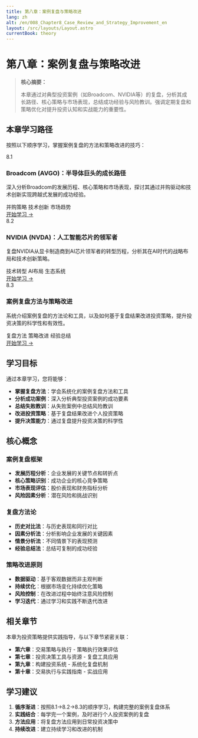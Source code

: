 ```yaml
---
title: 第八章：案例复盘与策略改进
lang: zh
alt: /en/008_Chapter8_Case_Review_and_Strategy_Improvement_en
layout: /src/layouts/Layout.astro
currentBook: theory
---
```


# 第八章：案例复盘与策略改进

> **核心摘要：**
> 
> 本章通过对典型投资案例（如Broadcom、NVIDIA等）的复盘，分析其成长路径、核心策略与市场表现，总结成功经验与风险教训。强调定期复盘和策略优化对提升投资认知和实战能力的重要性。

## 本章学习路径

按照以下顺序学习，掌握案例复盘的方法和策略改进的技巧：

<div class="chapters-grid">
  <div class="chapter-card">
    <div class="chapter-header">
      <span class="chapter-number">8.1</span>
      <h3>Broadcom (AVGO)：半导体巨头的成长路径</h3>
    </div>
    <p>深入分析Broadcom的发展历程、核心策略和市场表现，探讨其通过并购驱动和技术创新实现跨越式发展的成功经验。</p>
    <div class="chapter-features">
      <span class="feature-tag">并购策略</span>
      <span class="feature-tag">技术创新</span>
      <span class="feature-tag">市场趋势</span>
    </div>
    <a href="/book1/008_Chapter8/8.1_Broadcom_Case_Study_CN" class="chapter-link">开始学习 →</a>
  </div>

  <div class="chapter-card">
    <div class="chapter-header">
      <span class="chapter-number">8.2</span>
      <h3>NVIDIA (NVDA)：人工智能芯片的领军者</h3>
    </div>
    <p>复盘NVIDIA从显卡制造商到AI芯片领军者的转型历程，分析其在AI时代的战略布局和技术创新策略。</p>
    <div class="chapter-features">
      <span class="feature-tag">技术转型</span>
      <span class="feature-tag">AI布局</span>
      <span class="feature-tag">生态系统</span>
    </div>
    <a href="/book1/008_Chapter8/8.2_NVIDIA_Case_Study_CN" class="chapter-link">开始学习 →</a>
  </div>

  <div class="chapter-card">
    <div class="chapter-header">
      <span class="chapter-number">8.3</span>
      <h3>案例复盘方法与策略改进</h3>
    </div>
    <p>系统介绍案例复盘的方法论和工具，以及如何基于复盘结果改进投资策略，提升投资决策的科学性和有效性。</p>
    <div class="chapter-features">
      <span class="feature-tag">复盘方法</span>
      <span class="feature-tag">策略改进</span>
      <span class="feature-tag">经验总结</span>
    </div>
    <a href="/book1/008_Chapter8/8.3_Case_Review_Methodology_CN" class="chapter-link">开始学习 →</a>
  </div>
</div>

## 学习目标

通过本章学习，您将能够：

- **掌握复盘方法**：学会系统化的案例复盘方法和工具
- **分析成功案例**：深入分析典型投资案例的成功要素
- **总结失败教训**：从失败案例中总结风险教训
- **改进投资策略**：基于复盘结果改进个人投资策略
- **提升决策能力**：通过复盘提升投资决策的科学性

## 核心概念

### 案例复盘框架
- **发展历程分析**：企业发展的关键节点和转折点
- **核心策略识别**：成功企业的核心竞争策略
- **市场表现评估**：股价表现和财务指标分析
- **风险因素分析**：潜在风险和挑战识别

### 复盘方法论
- **历史对比法**：与历史表现和同行对比
- **因素分析法**：分析影响企业发展的关键因素
- **情景分析法**：不同情景下的表现预测
- **经验总结法**：总结可复制的成功经验

### 策略改进原则
- **数据驱动**：基于客观数据而非主观判断
- **持续优化**：根据市场变化持续优化策略
- **风险控制**：在改进过程中始终注意风险控制
- **学习迭代**：通过学习和实践不断迭代改进

## 相关章节

本章为投资策略提供实践指导，与以下章节紧密关联：

- **第六章**：交易策略与执行 - 策略执行效果评估
- **第七章**：投资决策工具与资源 - 复盘工具应用
- **第九章**：构建投资系统 - 系统化复盘机制
- **第十章**：交易执行与实践指南 - 实战应用

## 学习建议

1. **循序渐进**：按照8.1→8.2→8.3的顺序学习，构建完整的案例复盘体系
2. **实践结合**：每学完一个案例，及时进行个人投资案例的复盘
3. **方法应用**：将复盘方法应用到日常投资决策中
4. **持续改进**：建立持续学习和改进的机制
